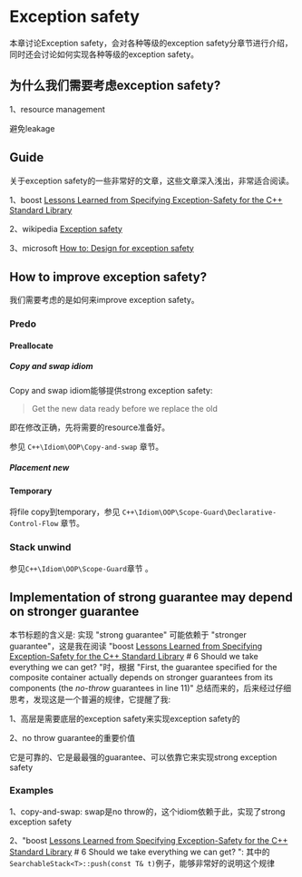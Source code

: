 # Exception safety

本章讨论Exception safety，会对各种等级的exception safety分章节进行介绍，同时还会讨论如何实现各种等级的exception safety。

## 为什么我们需要考虑exception safety?

1、resource management

避免leakage

## Guide

关于exception safety的一些非常好的文章，这些文章深入浅出，非常适合阅读。

1、boost [Lessons Learned from Specifying Exception-Safety for the C++ Standard Library](https://www.boost.org/community/exception_safety.html)

2、wikipedia [Exception safety](https://en.wikipedia.org/wiki/Exception_safety)

3、microsoft [How to: Design for exception safety](https://docs.microsoft.com/en-us/cpp/cpp/how-to-design-for-exception-safety?view=vs-2019)



## How to improve exception safety? 

我们需要考虑的是如何来improve exception safety。

### Predo

#### Preallocate

##### Copy and swap idiom

Copy and swap idiom能够提供strong exception safety:

> Get the new data ready before we replace the old

即在修改正确，先将需要的resource准备好。

参见 `C++\Idiom\OOP\Copy-and-swap` 章节。

##### Placement new



#### Temporary

将file copy到temporary，参见 `C++\Idiom\OOP\Scope-Guard\Declarative-Control-Flow` 章节。



### Stack unwind

参见`C++\Idiom\OOP\Scope-Guard`章节 。



## Implementation of strong guarantee may depend on stronger guarantee

本节标题的含义是: 实现 "strong guarantee" 可能依赖于 "stronger guarantee"，这是我在阅读 "boost [Lessons Learned from Specifying Exception-Safety for the C++ Standard Library](https://www.boost.org/community/exception_safety.html) # 6 Should we take everything we can get? "时，根据 "First, the guarantee specified for the composite container actually depends on stronger guarantees from its components (the *no-throw* guarantees in line 11)" 总结而来的，后来经过仔细思考，发现这是一个普遍的规律，它提醒了我:

1、高层是需要底层的exception safety来实现exception safety的

2、no throw guarantee的重要价值

它是可靠的、它是最最强的guarantee、可以依靠它来实现strong exception safety

### Examples

1、copy-and-swap: swap是no throw的，这个idiom依赖于此，实现了strong exception safety

2、"boost [Lessons Learned from Specifying Exception-Safety for the C++ Standard Library](https://www.boost.org/community/exception_safety.html) # 6 Should we take everything we can get? ": 其中的`SearchableStack<T>::push(const T& t)`例子，能够非常好的说明这个规律



